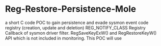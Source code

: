 # Reg-Restore-Persistence-Mole
a short C code POC to gain persistence and evade sysmon event code registry (creation, update and deletion) REG_NOTIFY_CLASS Registry Callback of sysmon driver filter. RegSaveKeyExW() and RegRestoreKeyW() API which is not included in  monitoring. This POC will use
